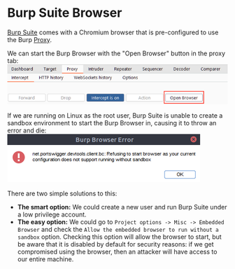 # Burp Suite Browser

[Burp Suite](Burp%20Suite.md) comes with a Chromium browser that is pre-configured to use the Burp [Proxy](Proxy.md).

We can start the Burp Browser with the "Open Browser" button in the proxy tab:
![open browser](assets/open_browser.png)

If we are running on Linux as the root user, Burp Suite is unable to create a sandbox environment to start the Burp Browser in, causing it to throw an error and die:
![browser sandbox error](browser_sandbox_error.png)

There are two simple solutions to this:

-   **The smart option:** We could create a new user and run Burp Suite under a low privilege account.
-   **The easy option:** We could go to `Project options -> Misc -> Embedded Browser` and check the `Allow the embedded browser to run without a sandbox` option. Checking this option will allow the browser to start, but be aware that it is disabled by default for security reasons: if we get compromised using the browser, then an attacker will have access to our entire machine.